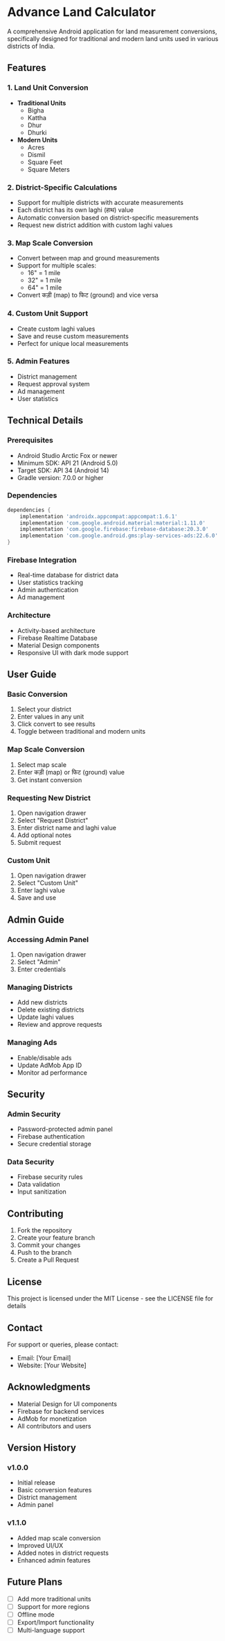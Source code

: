 # Advance Land Calculator

A comprehensive Android application for land measurement conversions, specifically designed for traditional and modern land units used in various districts of India.

## Features

### 1. Land Unit Conversion
- **Traditional Units**
  - Bigha
  - Kattha
  - Dhur
  - Dhurki
- **Modern Units**
  - Acres
  - Dismil
  - Square Feet
  - Square Meters

### 2. District-Specific Calculations
- Support for multiple districts with accurate measurements
- Each district has its own laghi (हाथ) value
- Automatic conversion based on district-specific measurements
- Request new district addition with custom laghi values

### 3. Map Scale Conversion
- Convert between map and ground measurements
- Support for multiple scales:
  - 16" = 1 mile
  - 32" = 1 mile
  - 64" = 1 mile
- Convert कड़ी (map) to फिट (ground) and vice versa

### 4. Custom Unit Support
- Create custom laghi values
- Save and reuse custom measurements
- Perfect for unique local measurements

### 5. Admin Features
- District management
- Request approval system
- Ad management
- User statistics

## Technical Details

### Prerequisites
- Android Studio Arctic Fox or newer
- Minimum SDK: API 21 (Android 5.0)
- Target SDK: API 34 (Android 14)
- Gradle version: 7.0.0 or higher

### Dependencies
```gradle
dependencies {
    implementation 'androidx.appcompat:appcompat:1.6.1'
    implementation 'com.google.android.material:material:1.11.0'
    implementation 'com.google.firebase:firebase-database:20.3.0'
    implementation 'com.google.android.gms:play-services-ads:22.6.0'
}
```

### Firebase Integration
- Real-time database for district data
- User statistics tracking
- Admin authentication
- Ad management

### Architecture
- Activity-based architecture
- Firebase Realtime Database
- Material Design components
- Responsive UI with dark mode support

## User Guide

### Basic Conversion
1. Select your district
2. Enter values in any unit
3. Click convert to see results
4. Toggle between traditional and modern units

### Map Scale Conversion
1. Select map scale
2. Enter कड़ी (map) or फिट (ground) value
3. Get instant conversion

### Requesting New District
1. Open navigation drawer
2. Select "Request District"
3. Enter district name and laghi value
4. Add optional notes
5. Submit request

### Custom Unit
1. Open navigation drawer
2. Select "Custom Unit"
3. Enter laghi value
4. Save and use

## Admin Guide

### Accessing Admin Panel
1. Open navigation drawer
2. Select "Admin"
3. Enter credentials

### Managing Districts
- Add new districts
- Delete existing districts
- Update laghi values
- Review and approve requests

### Managing Ads
- Enable/disable ads
- Update AdMob App ID
- Monitor ad performance

## Security

### Admin Security
- Password-protected admin panel
- Firebase authentication
- Secure credential storage

### Data Security
- Firebase security rules
- Data validation
- Input sanitization

## Contributing

1. Fork the repository
2. Create your feature branch
3. Commit your changes
4. Push to the branch
5. Create a Pull Request

## License

This project is licensed under the MIT License - see the LICENSE file for details

## Contact

For support or queries, please contact:
- Email: [Your Email]
- Website: [Your Website]

## Acknowledgments

- Material Design for UI components
- Firebase for backend services
- AdMob for monetization
- All contributors and users

## Version History

### v1.0.0
- Initial release
- Basic conversion features
- District management
- Admin panel

### v1.1.0
- Added map scale conversion
- Improved UI/UX
- Added notes in district requests
- Enhanced admin features

## Future Plans

- [ ] Add more traditional units
- [ ] Support for more regions
- [ ] Offline mode
- [ ] Export/Import functionality
- [ ] Multi-language support 